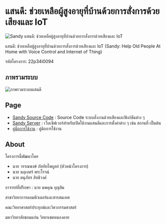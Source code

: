 # แสนดี: ช่วยเหลือผู้สูงอายุที่บ้านด้วยการสั่งการด้วยเสียงและ IoT

![Sandy แสนดี: ช่วยเหลือผู้สูงอายุที่บ้านด้วยการสั่งการด้วยเสียงและ IoT](https://github.wannaphong.com/sandy/sandy.png)

แสนดี: ช่วยเหลือผู้สูงอายุที่บ้านด้วยการสั่งการด้วยเสียงและ IoT (Sandy: Help Old People At Home with Voice Control and Internet of Thing)

รหัสโครงการ: 22p34i0094

## ภาพรวมระบบ

![ภาพรวมระบบแสนดี](https://github.wannaphong.com/sandy/s1.png)

## Page

- [Sandy Source Code](https://github.com/wannaphong/sandy_nsc2020) : Source Code ระบบสั่งงานด้วยเสียงและฟังก์ชันต่าง ๆ
- [Sandy Server](https://github.com/wannaphong/sandy-server) : เว็บเซิฟเวอร์สำหรับเปิดใช้งานแสนดีและการตั้งค่าต่าง ๆ เช่น สถานที่ เป็นต้น
- [คู่มือการใช้งาน](https://github.wannaphong.com/sandy/คู่มือการใช้งานโปรแกรม.pdf) : คู่มิอการใช้งาน

## About

โครงการนี้พัฒนาโดย

- นาย วรรณพงษ์ ภัททิยไพบูลย์ (หัวหน้าโครงการ)
- นาย นฤเบศร์ พระโรจน์
- นาย ตนุภัทร สิทธิวงศ์

อาจารย์ที่ปรึกษา : นาย นพคุณ บุญสิม



สาขาวิทยาการคอมพิวเตอร์และสารสนเทศ

คณะวิทยาศาสตร์ประยุกต์และวิศวกรรมศาสตร์

มหาวิทยาลัยขอนแก่น วิทยาเขตหนองคาย
